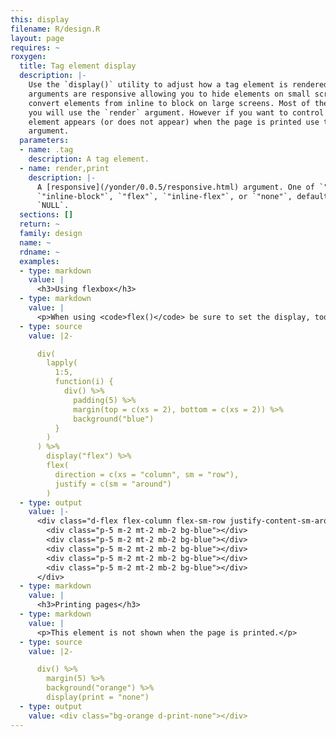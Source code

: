 ```yaml
---
this: display
filename: R/design.R
layout: page
requires: ~
roxygen:
  title: Tag element display
  description: |-
    Use the `display()` utility to adjust how a tag element is rendered. All
    arguments are responsive allowing you to hide elements on small screens or
    convert elements from inline to block on large screens. Most of the time
    you will use the `render` argument. However if you want to control how an
    element appears (or does not appear) when the page is printed use the `print`
    argument.
  parameters:
  - name: .tag
    description: A tag element.
  - name: render,print
    description: |-
      A [responsive](/yonder/0.0.5/responsive.html) argument. One of `"inline"`, `"block"`,
      `"inline-block"`, `"flex"`, `"inline-flex"`, or `"none"`, defaults to
      `NULL`.
  sections: []
  return: ~
  family: design
  name: ~
  rdname: ~
  examples:
  - type: markdown
    value: |
      <h3>Using flexbox</h3>
  - type: markdown
    value: |
      <p>When using <code>flex()</code> be sure to set the display, too.</p>
  - type: source
    value: |2-

      div(
        lapply(
          1:5,
          function(i) {
            div() %>%
              padding(5) %>%
              margin(top = c(xs = 2), bottom = c(xs = 2)) %>%
              background("blue")
          }
        )
      ) %>%
        display("flex") %>%
        flex(
          direction = c(xs = "column", sm = "row"),
          justify = c(sm = "around")
        )
  - type: output
    value: |-
      <div class="d-flex flex-column flex-sm-row justify-content-sm-around">
        <div class="p-5 m-2 mt-2 mb-2 bg-blue"></div>
        <div class="p-5 m-2 mt-2 mb-2 bg-blue"></div>
        <div class="p-5 m-2 mt-2 mb-2 bg-blue"></div>
        <div class="p-5 m-2 mt-2 mb-2 bg-blue"></div>
        <div class="p-5 m-2 mt-2 mb-2 bg-blue"></div>
      </div>
  - type: markdown
    value: |
      <h3>Printing pages</h3>
  - type: markdown
    value: |
      <p>This element is not shown when the page is printed.</p>
  - type: source
    value: |2-

      div() %>%
        margin(5) %>%
        background("orange") %>%
        display(print = "none")
  - type: output
    value: <div class="bg-orange d-print-none"></div>
---
```

